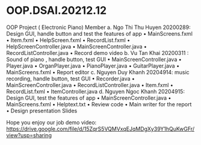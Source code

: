 # OOP.DSAI.20212.12
OOP Project ( Electronic Piano)
Member
a.	Ngo Thi Thu Huyen 20200289: Design GUI, handle button and test the features of app
•	MainScreens.fxml
•	Item.fxml
•	HelpScreen.fxml
•	RecordList.fxml
•	HelpScreenController.java
•	MainScreenController.java
•	RecordListController.java
•	Record demo video
b.	Vu Tan Khai 20200311 : Sound of piano , handle button, test GUI 
•	MainScreenController.java
•	Player.java
•	OrganPlayer.java
•	PianoPlayer.java
•	GuitarPlayer.java
•	MainScreens.fxml
•	Report editor
c.	Nguyen Duy Khanh 20204914: music recording, handle button, test  GUI
•	Recorder.java
•	MainScreenController.java
•	RecordListController.java
•	Item.fxml
•	RecordList.fxml
•	ItemController.java
d.	Nguyen Ngoc Khanh 20204915: Design GUI, test the features of app
•	MainScreenController.java
•	MainScreens.fxml
•	Helptext.txt
•	Review code
•	Main writer for the report
•	Design presentation Slides

Hope you enjoy our job
demo video: https://drive.google.com/file/d/15ZqrS5VQMVxqEJqMDgXy39Y1hQuKwGFr/view?usp=sharing

